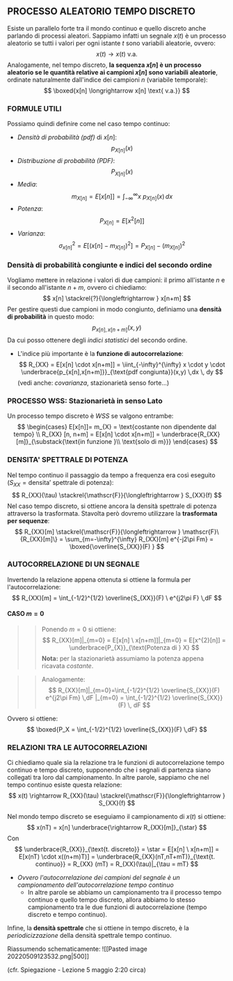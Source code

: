 ## PROCESSO ALEATORIO TEMPO DISCRETO
Esiste un parallelo forte tra il mondo continuo e quello discreto anche parlando di processi aleatori.
Sappiamo infatti un segnale $x(t)$ è un processo aleatorio se tutti i valori per ogni istante $t$ sono variabili aleatorie, ovvero:
$$
x(t) \longrightarrow x(t) \text{ v.a.}
$$
Analogamente, nel tempo discreto, **la sequenza $x[n]$ è un processo aleatorio se le quantità relative ai campioni $x[n]$ sono variabili aleatorie**, ordinate naturalmente dall'indice dei campioni $n$ (variabile temporale):
$$
\boxed{x[n] \longrightarrow x[n] \text{ v.a.}}
$$
### FORMULE UTILI
Possiamo quindi definire come nel caso tempo continuo:
- *Densità di probabilità (pdf)* di $x[n]$: $$p_{X[n]}(x)$$
- *Distribuzione di probabilità (PDF)*: $$ P_{X[n]}(x)  $$
- *Media*: $$ m_{X[n]} = E[x[n]] = \int_{-\infty}^{\infty} x \ p_{X[n]} (x) \,dx  $$
- *Potenza*: $$ P_{X[n]}=E[x^{2}[n]] $$
- *Varianza*: $$ \sigma^{2}_{x[n]} = E[(x[n]-m_{X[n]})^{2}]= P_{X[n]}-(m_{X[n]})^{2} $$

### Densità di probabilità congiunte e indici del secondo ordine
Vogliamo mettere in relazione i valori di due campioni: il primo all'istante $n$ e il secondo all'istante $n+m$, ovvero ci chiediamo:
$$
x[n] \stackrel{?}{\longleftrightarrow } x[n+m]
$$
Per gestire questi due campioni in modo congiunto, definiamo una **densità di probabilità** in questo modo:
$$
p_{x[n], x[n+m]} (x,y)
$$
Da cui posso ottenere degli *indici statistici* del secondo ordine.
- L'indice più importante è la **funzione di autocorrelazione**: $$ R_{XX} = E[x[n] \cdot x[n+m]] = \iint_{-\infty}^{\infty} x \cdot y \cdot \underbrace{p_{x[n],x[n+m]}}_{\text{pdf congiunta}}(x,y)    \,dx \, dy $$
(vedi anche: *covarianza*, stazionarietà senso forte...)

### PROCESSO WSS: Stazionarietà in senso Lato
Un processo tempo discreto è $WSS$ se valgono entrambe:
$$
\begin{cases}
E[x[n]]= m_{X} = \text{costante non dipendente dal tempo} \\
R_{XX} [n, n+m] = E[x[n] \cdot x[n+m]] = \underbrace{R_{XX} [m]}_{\substack{\text{in funzione }\\ \text{solo di m}}}
\end{cases}
$$

### DENSITA' SPETTRALE DI POTENZA
Nel tempo continuo il passaggio da tempo a frequenza era così eseguito ($S_{XX} = \text{densita' spettrale di potenza}$):
$$
R_{XX}(\tau) \stackrel{\mathscr{F}}{\longleftrightarrow } S_{XX}(f)
$$
Nel caso tempo discreto, si ottiene ancora la densità spettrale di potenza attraverso la trasformata. Stavolta però dovremo utilizzare la **trasformata per sequenze**:
$$
R_{XX}[m] \stackrel{\mathscr{F}}{\longleftrightarrow } \mathscr{F}\{R_{XX}[m]\} =  \sum_{m=-\infty}^{\infty} R_{XX}[m] e^{-j2\pi Fm} = \boxed{\overline{S_{XX}}(F) }
$$

### AUTOCORRELAZIONE DI UN SEGNALE
Invertendo la relazione appena ottenuta si ottiene la formula per l'autocorrelazione:
$$
R_{XX}[m] = \int_{-1/2}^{1/2} \overline{S_{XX}}(F) \ e^{j2\pi F} \,dF
$$
#### CASO $m=0$
>> Ponendo $m=0$ si ottiene:
$$ R_{XX}[m]|_{m=0} = E[x[n] \ x[n+m]]|_{m=0} = E[x^{2}[n]] = \underbrace{P_{X}}_{\text{Potenza di } X} $$
**Nota:** per la stazionarietà assumiamo la potenza appena ricavata *costante*.

>> Analogamente: $$ R_{XX}[m]|_{m=0}=\int_{-1/2}^{1/2} \overline{S_{XX}}(F) e^{j2\pi Fm}  \,dF |_{m=0} = \int_{-1/2}^{1/2} \overline{S_{XX}}(F) \, dF $$

Ovvero si ottiene: 
$$
\boxed{P_X = \int_{-1/2}^{1/2} \overline{S_{XX}}(F) \,dF}
$$

### RELAZIONI TRA LE AUTOCORRELAZIONI
Ci chiediamo quale sia la relazione tra le funzioni di autocorrelazione tempo continuo e tempo discreto, supponendo che i segnali di partenza siano collegati tra loro dal campionamento.
In altre parole, sappiamo che nel tempo continuo esiste questa relazione:
$$
x(t) \rightarrow R_{XX}(\tau) \stackrel{\mathscr{F}}{\longleftrightarrow } S_{XX}(f)
$$

Nel mondo tempo discreto se eseguiamo il campionamento di $x(t)$ si ottiene:
$$
x(nT) = x[n] \underbrace{\rightarrow R_{XX}[m]}_{\star}
$$
Con 
$$
\underbrace{R_{XX}}_{\text{t. discreto}} = \star = E[x[n] \ x[n+m]] = E[x(nT) \cdot x((n+m)T)] = \underbrace{R_{XX}(nT,nT+mT)}_{\text{t. continuo}} = R_{XX} (mT) = R_{XX}(\tau)|_{\tau = mT}
$$
- *Ovvero l'autocorrelazione dei campioni del segnale è un campionamento dell'autocorrelazione tempo continuo*
	- In altre parole se abbiamo un campionamento tra il processo tempo continuo e quello tempo discreto, allora abbiamo lo stesso campionamento tra le due funzioni di autocorrelazione (tempo discreto e tempo continuo).

Infine, la **densità spettrale** che si ottiene in tempo discreto, è la *periodicizzazione* della densità spettrale tempo continuo.

Riassumendo schematicamente:
![[Pasted image 20220509123532.png|500]]

(cfr. Spiegazione - Lezione 5 maggio 2:20 circa)